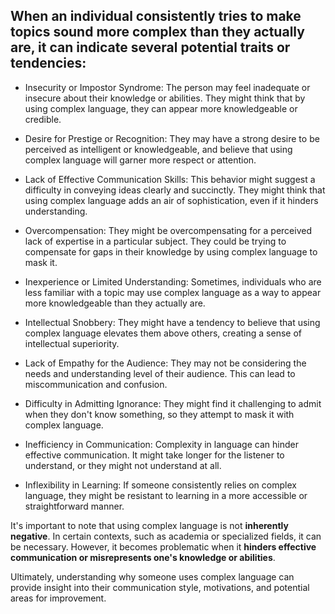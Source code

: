 ## When an individual consistently tries to make topics sound more complex than they actually are, it can indicate several potential traits or tendencies:

* Insecurity or Impostor Syndrome: The person may feel inadequate or insecure about their knowledge or abilities. They might think that by using complex language, they can appear more knowledgeable or credible.

* Desire for Prestige or Recognition: They may have a strong desire to be perceived as intelligent or knowledgeable, and believe that using complex language will garner more respect or attention.

* Lack of Effective Communication Skills: This behavior might suggest a difficulty in conveying ideas clearly and succinctly. They might think that using complex language adds an air of sophistication, even if it hinders understanding.

* Overcompensation: They might be overcompensating for a perceived lack of expertise in a particular subject. They could be trying to compensate for gaps in their knowledge by using complex language to mask it.

* Inexperience or Limited Understanding: Sometimes, individuals who are less familiar with a topic may use complex language as a way to appear more knowledgeable than they actually are.

* Intellectual Snobbery: They might have a tendency to believe that using complex language elevates them above others, creating a sense of intellectual superiority.

* Lack of Empathy for the Audience: They may not be considering the needs and understanding level of their audience. This can lead to miscommunication and confusion.

* Difficulty in Admitting Ignorance: They might find it challenging to admit when they don't know something, so they attempt to mask it with complex language.

* Inefficiency in Communication: Complexity in language can hinder effective communication. It might take longer for the listener to understand, or they might not understand at all.

* Inflexibility in Learning: If someone consistently relies on complex language, they might be resistant to learning in a more accessible or straightforward manner.

It's important to note that using complex language is not **inherently negative**. In certain contexts, such as academia or specialized fields, it can be necessary. However, it becomes problematic when it **hinders effective communication or misrepresents one's knowledge or abilities**.

Ultimately, understanding why someone uses complex language can provide insight into their communication style, motivations, and potential areas for improvement.
